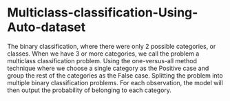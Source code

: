 # Multiclass-classification-Using-Auto-dataset

The binary classification, where there were only 2 possible categories, or classes. When we have 3 or more categories, we call the problem a multiclass classification problem.
Using the one-versus-all method technique where we choose a single category as the Positive case and group the rest of the categories as the False case. Splitting the problem into multiple binary classification problems. For each observation, the model will then output the probability of belonging to each category.
